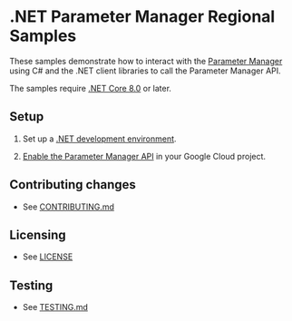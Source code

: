 # .NET Parameter Manager Regional Samples

These samples demonstrate how to interact with the [Parameter Manager][parametermanager] using C# and
the .NET client libraries to call the Parameter Manager API.

The samples require [.NET Core 8.0][net-core] or later.

## Setup

1.  Set up a [.NET development environment](https://cloud.google.com/dotnet/docs/setup).

1.  [Enable the Parameter Manager API][enable-api] in your Google Cloud project.


## Contributing changes

* See [CONTRIBUTING.md](../../CONTRIBUTING.md)


## Licensing

* See [LICENSE](../../LICENSE)


## Testing

* See [TESTING.md](../../TESTING.md)


[parametermanager]: https://cloud.google.com/secret-manager/parameter-manager/docs/overview
[enable-api]: https://console.cloud.google.com/apis/enableflow?apiid=parametermanager.googleapis.com
[net-core]: https://www.microsoft.com/net/core
